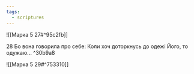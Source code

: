 ```yaml
---
tags:
  - scriptures
---
```


![[Марка 5 27#^95c2fb]]

28 Бо вона говорила про себе: Коли хоч доторкнусь до одежі Його, то одужаю... ^30b9a8

![[Марка 5 29#^753310]]